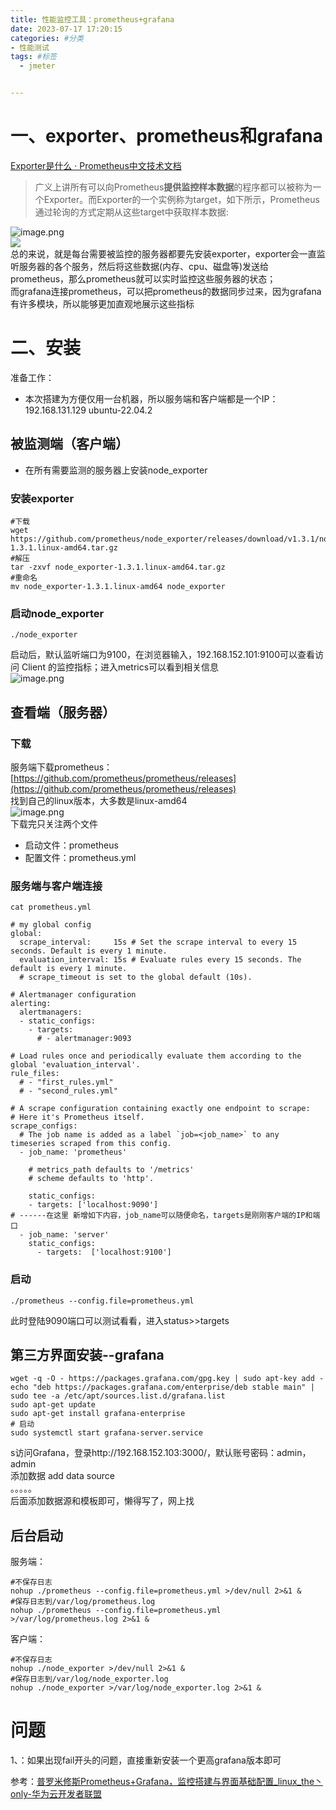 ```yaml
---
title: 性能监控工具：prometheus+grafana
date: 2023-07-17 17:20:15
categories: #分类
- 性能测试
tags: #标签
  - jmeter


---
```


<a name="x4MKx"></a>
# 一、exporter、prometheus和grafana
[Exporter是什么 · Prometheus中文技术文档](https://www.prometheus.wang/exporter/what-is-prometheus-exporter.html)
> 广义上讲所有可以向Prometheus**提供监控样本数据**的程序都可以被称为一个Exporter。而Exporter的一个实例称为target，如下所示，Prometheus通过轮询的方式定期从这些target中获取样本数据:

![image.png](https://cdn.nlark.com/yuque/0/2023/png/25987745/1689237114049-24224af4-e47c-4b94-a973-0b0f8ea7806d.png#averageHue=%23faf9f8&clientId=uede48196-0018-4&from=paste&id=u883504ef&originHeight=254&originWidth=1018&originalType=url&ratio=1&rotation=0&showTitle=false&size=21894&status=done&style=none&taskId=u12aed51a-b12e-41d3-8795-0a337fed4d6&title=)<br />![](https://cdn.nlark.com/yuque/0/2023/jpeg/25987745/1689237225362-f7e1cfd4-61d8-4515-abb5-3971a85f6278.jpeg)<br />总的来说，就是每台需要被监控的服务器都要先安装exporter，exporter会一直监听服务器的各个服务，然后将这些数据(内存、cpu、磁盘等)发送给prometheus，那么prometheus就可以实时监控这些服务器的状态；<br />而grafana连接prometheus，可以把prometheus的数据同步过来，因为grafana有许多模块，所以能够更加直观地展示这些指标
<a name="kZtDR"></a>
# 二、安装
准备工作：

- 本次搭建为方便仅用一台机器，所以服务端和客户端都是一个IP：192.168.131.129  	ubuntu-22.04.2  
<a name="NQj36"></a>
## 被监测端（客户端）

- 在所有需要监测的服务器上安装node_exporter
<a name="DuLva"></a>
### 安装exporter
```shell
#下载
wget https://github.com/prometheus/node_exporter/releases/download/v1.3.1/node_exporter-1.3.1.linux-amd64.tar.gz
#解压
tar -zxvf node_exporter-1.3.1.linux-amd64.tar.gz
#重命名
mv node_exporter-1.3.1.linux-amd64 node_exporter

```
<a name="SfKTr"></a>
### 启动node_exporter
```shell
./node_exporter 
```
启动后，默认监听端口为9100，在浏览器输入，192.168.152.101:9100可以查看访问 Client 的监控指标；进入metrics可以看到相关信息<br />![image.png](https://cdn.nlark.com/yuque/0/2023/png/25987745/1689238122187-6a7d92dc-ce8c-4cdc-a5c5-107672291b2e.png#averageHue=%23efedeb&clientId=uede48196-0018-4&from=paste&height=675&id=ua9e0f0dd&originHeight=675&originWidth=901&originalType=binary&ratio=1&rotation=0&showTitle=false&size=330305&status=done&style=none&taskId=ua23781b4-d91b-43f2-b661-1d2de7f8dff&title=&width=901)
<a name="ikhYS"></a>
## 查看端（服务器）
<a name="Hj8VV"></a>
### 下载
服务端下载prometheus：[https://github.com/prometheus/prometheus/releases](https://github.com/prometheus/prometheus/releases)<br />找到自己的linux版本，大多数是linux-amd64<br />![image.png](https://cdn.nlark.com/yuque/0/2023/png/25987745/1689238500694-fcf5fc70-5d14-41c4-a86b-9051a7955612.png#averageHue=%23fefefd&clientId=uede48196-0018-4&from=paste&height=465&id=u03e7209b&originHeight=465&originWidth=507&originalType=binary&ratio=1&rotation=0&showTitle=false&size=76111&status=done&style=none&taskId=u4fb136b3-212c-467c-a68f-a33822ad777&title=&width=507)<br />下载完只关注两个文件

- 启动文件：prometheus
- 配置文件：prometheus.yml
<a name="dSeEM"></a>
### 服务端与客户端连接
```shell
cat prometheus.yml

```
```shell
# my global config
global:
  scrape_interval:     15s # Set the scrape interval to every 15 seconds. Default is every 1 minute.
  evaluation_interval: 15s # Evaluate rules every 15 seconds. The default is every 1 minute.
  # scrape_timeout is set to the global default (10s).

# Alertmanager configuration
alerting:
  alertmanagers:
  - static_configs:
    - targets:
      # - alertmanager:9093

# Load rules once and periodically evaluate them according to the global 'evaluation_interval'.
rule_files:
  # - "first_rules.yml"
  # - "second_rules.yml"

# A scrape configuration containing exactly one endpoint to scrape:
# Here it's Prometheus itself.
scrape_configs:
  # The job name is added as a label `job=<job_name>` to any timeseries scraped from this config.
  - job_name: 'prometheus'

    # metrics_path defaults to '/metrics'
    # scheme defaults to 'http'.

    static_configs:
    - targets: ['localhost:9090']
# ------在这里 新增如下内容，job_name可以随便命名，targets是刚刚客户端的IP和端口
  - job_name: 'server'
    static_configs:
      - targets:  ['localhost:9100']
```
<a name="ajvlD"></a>
### 启动
```shell
./prometheus --config.file=prometheus.yml

```
此时登陆9090端口可以测试看看，进入status>>targets
<a name="pPnQ2"></a>
## 第三方界面安装--grafana
```shell
wget -q -O - https://packages.grafana.com/gpg.key | sudo apt-key add -
echo "deb https://packages.grafana.com/enterprise/deb stable main" | sudo tee -a /etc/apt/sources.list.d/grafana.list
sudo apt-get update
sudo apt-get install grafana-enterprise
# 启动
sudo systemctl start grafana-server.service

```
s访问Grafana，登录http://192.168.152.103:3000/，默认账号密码：admin，admin<br />添加数据 add data source<br />。。。。。<br />后面添加数据源和模板即可，懒得写了，网上找
<a name="R37vk"></a>
## 后台启动
服务端：
```shell
#不保存日志
nohup ./prometheus --config.file=prometheus.yml >/dev/null 2>&1 &
#保存日志到/var/log/prometheus.log
nohup ./prometheus --config.file=prometheus.yml >/var/log/prometheus.log 2>&1 &

```
客户端：
```shell
#不保存日志
nohup ./node_exporter >/dev/null 2>&1 &
#保存日志到/var/log/node_exporter.log
nohup ./node_exporter >/var/log/node_exporter.log 2>&1 &

```
<a name="qYleR"></a>
# 问题
1、：如果出现fail开头的问题，直接重新安装一个更高grafana版本即可

参考：[普罗米修斯Prometheus+Grafana，监控搭建与界面基础配置_linux_the丶only-华为云开发者联盟](https://huaweicloud.csdn.net/6356391fd3efff3090b5b217.html?spm=1001.2101.3001.6650.2&utm_medium=distribute.pc_relevant.none-task-blog-2~default~CTRLIST~activity-2-125845193-blog-114697770.235^v38^pc_relevant_anti_t3&depth_1-utm_source=distribute.pc_relevant.none-task-blog-2~default~CTRLIST~activity-2-125845193-blog-114697770.235^v38^pc_relevant_anti_t3&utm_relevant_index=5)
